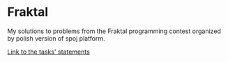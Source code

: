 # Fraktal

My solutions to problems from the Fraktal programming contest organized by polish version of spoj platform.

[Link to the tasks' statements](https://www.spoj.com/FRAKTAL/problems/fr_17/)
